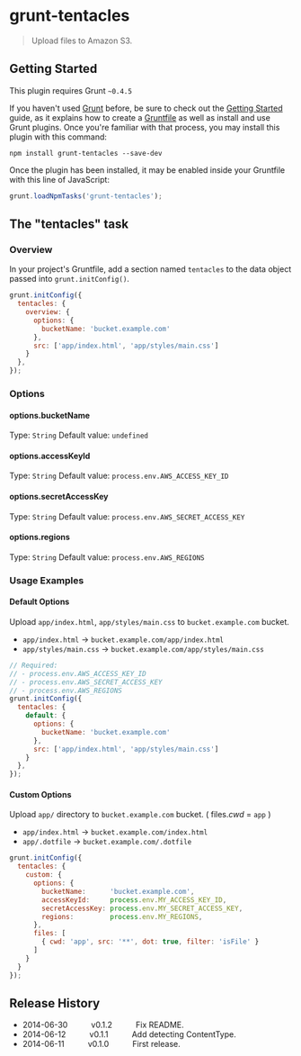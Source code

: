 # grunt-tentacles

> Upload files to Amazon S3.

## Getting Started
This plugin requires Grunt `~0.4.5`

If you haven't used [Grunt](http://gruntjs.com/) before, be sure to check out the [Getting Started](http://gruntjs.com/getting-started) guide, as it explains how to create a [Gruntfile](http://gruntjs.com/sample-gruntfile) as well as install and use Grunt plugins. Once you're familiar with that process, you may install this plugin with this command:

```shell
npm install grunt-tentacles --save-dev
```

Once the plugin has been installed, it may be enabled inside your Gruntfile with this line of JavaScript:

```js
grunt.loadNpmTasks('grunt-tentacles');
```

## The "tentacles" task

### Overview
In your project's Gruntfile, add a section named `tentacles` to the data object passed into `grunt.initConfig()`.

```js
grunt.initConfig({
  tentacles: {
    overview: {
      options: {
        bucketName: 'bucket.example.com'
      },
      src: ['app/index.html', 'app/styles/main.css']
    }
  },
});
```

### Options

#### options.bucketName
Type: `String`
Default value: `undefined`

#### options.accessKeyId
Type: `String`
Default value: `process.env.AWS_ACCESS_KEY_ID`

#### options.secretAccessKey
Type: `String`
Default value: `process.env.AWS_SECRET_ACCESS_KEY`

#### options.regions
Type: `String`
Default value: `process.env.AWS_REGIONS`

### Usage Examples

#### Default Options
Upload `app/index.html`, `app/styles/main.css` to `bucket.example.com` bucket.

- `app/index.html` -> `bucket.example.com/app/index.html`
- `app/styles/main.css` -> `bucket.example.com/app/styles/main.css`

```js
// Required:
// - process.env.AWS_ACCESS_KEY_ID
// - process.env.AWS_SECRET_ACCESS_KEY
// - process.env.AWS_REGIONS
grunt.initConfig({
  tentacles: {
    default: {
      options: {
        bucketName: 'bucket.example.com'
      },
      src: ['app/index.html', 'app/styles/main.css']
    }
  },
});
```

#### Custom Options
Upload `app/` directory to `bucket.example.com` bucket. ( files.*cwd* = `app` )

- `app/index.html` -> `bucket.example.com/index.html`
- `app/.dotfile` -> `bucket.example.com/.dotfile`

```js
grunt.initConfig({
  tentacles: {
    custom: {
      options: {
        bucketName:      'bucket.example.com',
        accessKeyId:     process.env.MY_ACCESS_KEY_ID,
        secretAccessKey: process.env.MY_SECRET_ACCESS_KEY,
        regions:         process.env.MY_REGIONS,
      },
      files: [
        { cwd: 'app', src: '**', dot: true, filter: 'isFile' }
      ]
    }
  }
});
```

## Release History
- 2014-06-30   v0.1.2   Fix README.
- 2014-06-12   v0.1.1   Add detecting ContentType.
- 2014-06-11   v0.1.0   First release.
